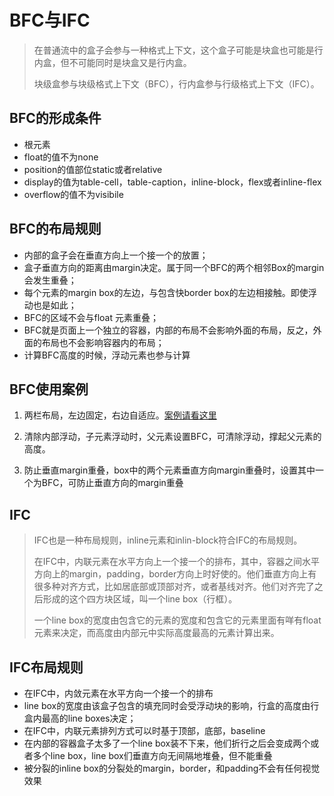 # BFC与IFC

> 在普通流中的盒子会参与一种格式上下文，这个盒子可能是块盒也可能是行内盒，但不可能同时是块盒又是行内盒。
>
> 块级盒参与块级格式上下文（BFC），行内盒参与行级格式上下文（IFC）。


## BFC的形成条件

* 根元素
* float的值不为none
* position的值部位static或者relative
* display的值为table-cell，table-caption，inline-block，flex或者inline-flex
* overflow的值不为visibile

## BFC的布局规则

* 内部的盒子会在垂直方向上一个接一个的放置；
* 盒子垂直方向的距离由margin决定。属于同一个BFC的两个相邻Box的margin会发生重叠；
* 每个元素的margin box的左边，与包含快border box的左边相接触。即使浮动也是如此；
* BFC的区域不会与float 元素重叠；
* BFC就是页面上一个独立的容器，内部的布局不会影响外面的布局，反之，外面的布局也不会影响容器内的布局；
* 计算BFC高度的时候，浮动元素也参与计算

## BFC使用案例 

1. 两栏布局，左边固定，右边自适应。[案例请看这里](https://github.com/licongwen/JsFoundation/blob/master/demo/twobarlayout.html)

2. 清除内部浮动，子元素浮动时，父元素设置BFC，可清除浮动，撑起父元素的高度。

3. 防止垂直margin重叠，box中的两个元素垂直方向margin重叠时，设置其中一个为BFC，可防止垂直方向的margin重叠


## IFC 

> IFC也是一种布局规则，inline元素和inlin-block符合IFC的布局规则。
>
> 在IFC中，内联元素在水平方向上一个接一个的排布，其中，容器之间水平方向上的margin，padding，border方向上时好使的。他们垂直方向上有很多种对齐方式，比如居底部或顶部对齐，或者基线对齐。他们对齐完了之后形成的这个四方块区域，叫一个line box（行框）。
>
> 一个line box的宽度由包含它的元素的宽度和包含它的元素里面有咩有float元素来决定，而高度由内部元中实际高度最高的元素计算出来。

## IFC布局规则

* 在IFC中，内敛元素在水平方向一个接一个的排布
* line box的宽度由该盒子包含的填充同时会受浮动块的影响，行盒的高度由行盒内最高的line boxes决定；
* 在IFC中，内联元素排列方式可以时基于顶部，底部，baseline
* 在内部的容器盒子太多了一个line box装不下来，他们折行之后会变成两个或者多个line box，line box们垂直方向无间隔地堆叠，但不能重叠
* 被分裂的inline box的分裂处的margin，border，和padding不会有任何视觉效果
